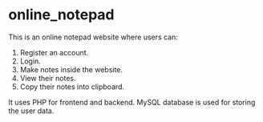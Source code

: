 # online_notepad
This is an online notepad website where users can:
1. Register an account.
2. Login.
3. Make notes inside the website.
4. View their notes.
5. Copy their notes into clipboard.

It uses PHP for frontend and backend. MySQL database is used for storing the user data.
